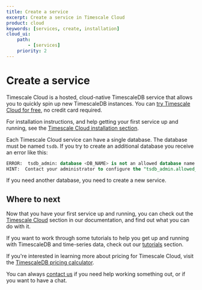 ```yaml
---
title: Create a service
excerpt: Create a service in Timescale Cloud
product: cloud
keywords: [services, create, installation]
cloud_ui:
    path:
        - [services]
    priority: 2
---
```


# Create a service

Timescale Cloud is a hosted, cloud-native TimescaleDB service that allows you to
quickly spin up new TimescaleDB instances. You can
[try Timescale Cloud for free][sign-up], no credit card required.

For installation instructions, and help getting your first service up and
running, see the [Timescale Cloud installation section][cloud-install].

Each Timescale Cloud service can have a single database. The database must be
named `tsdb`. If you try to create an additional database you receive an error
like this:

```sql
ERROR:  tsdb_admin: database <DB_NAME> is not an allowed database name
HINT:  Contact your administrator to configure the "tsdb_admin.allowed_databases"
```

If you need another database, you need to create a new service.

## Where to next

Now that you have your first service up and running, you can check out the
[Timescale Cloud][tsc-docs] section in our documentation, and
find out what you can do with it.

If you want to work through some tutorials to help you get up and running with
TimescaleDB and time-series data, check out our [tutorials][tutorials] section.

If you're interested in learning more about pricing for Timescale Cloud, visit
the [TimescaleDB pricing calculator][timescale-pricing].

You can always [contact us][contact] if you need help working something out, or
if you want to have a chat.

[cloud-install]: /install/:currentVersion:/installation-cloud/
[contact]: https://www.timescale.com/contact
[sign-up]: https://www.timescale.com/timescale-signup
[timescale-pricing]: https://www.timescale.com/products#cloud-pricing
[tsc-docs]: /cloud/:currentVersion:/
[tutorials]: /timescaledb/:currentVersion:/tutorials/
